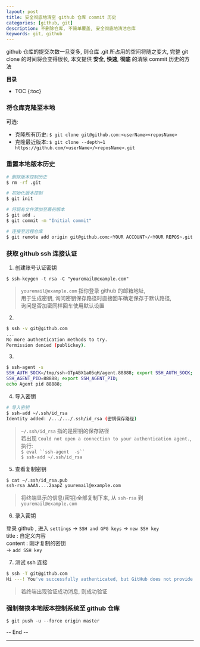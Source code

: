 ```yaml
---
layout: post
title: 安全彻底地清空 github 仓库 commit 历史
categories: [github, git]
description: 不删除仓库, 不简单覆盖, 安全彻底地清洁仓库
keywords: git, github
---
```


github 仓库的提交次数一旦变多, 则仓库 .git 所占用的空间将随之变大, 完整 git clone 的时间将会变得很长, 本文提供 **安全**, **快速**, **彻底** 的清除 commit 历史的方法

**目录**

* TOC
{:toc}

### 将仓库克隆至本地

可选:  
* 克隆所有历史: `$ git clone git@github.com:<userName><reposName>`  
* 克隆最近版本: `$ git clone --depth=1 https://github.com/<userName>/<reposName>.git`

### 重置本地版本历史

```bash
# 删除版本控制历史
$ rm -rf .git

# 初始化版本控制
$ git init

# 将现有文件添加至最初版本
$ git add .
$ git commit -m "Initial commit"

# 连接至远程仓库
$ git remote add origin git@github.com:<YOUR ACCOUNT>/<YOUR REPOS>.git
```

### 获取 github ssh 连接认证

1. 创建账号认证密钥

`$ ssh-keygen -t rsa -C "youremail@example.com"`

> `youremail@example.com` 指你登录 github 的邮箱地址,  
> 用于生成密钥, 询问密钥保存路径时直接回车确定保存于默认路径,  
> 询问是否加密同样回车使用默认设置

2. 

```bash
$ ssh -v git@github.com
...
No more authentication methods to try.
Permission denied (publickey).
```

3. 

```bash
$ ssh-agent -s
SSH_AUTH_SOCK=/tmp/ssh-GTpABX1a05qH/agent.88888; export SSH_AUTH_SOCK;
SSH_AGENT_PID=88888; export SSH_AGENT_PID;
echo Agent pid 88888;
```

4. 导入密钥

```bash
# 导入密钥
$ ssh-add ~/.ssh/id_rsa
Identity added: /.../.../.ssh/id_rsa (密钥保存路径)
```

> `~/.ssh/id_rsa` 指的是密钥的保存路径  
> 若出现 `Could not open a connection to your authentication agent.`, 执行:  
> `$ eval ``ssh-agent  -s`` `  
> `$ ssh-add ~/.ssh/id_rsa`

5. 查看复制密钥

```bash
$ cat ~/.ssh/id_rsa.pub
ssh-rsa AAAA....2aapZ youremail@example.com
```

> 将终端显示的信息(密钥)全部复制下来, 从 `ssh-rsa` 到 `youremail@example.com`

6. 录入密钥

登录 github , 进入 `settings` -> `SSH and GPG keys` -> `new SSH key`  
title : 自定义内容  
content : 刚才复制的密钥  
-> `add SSH key`

7. 测试 ssh 连接

```bash
$ ssh -T git@github.com
Hi ---! You've successfully authenticated, but GitHub does not provide shell access.
```

> 若终端出现验证成功消息, 则成功验证

### 强制替换本地版本控制系统至 github 仓库

`$ git push -u --force origin master`

-- End --

**********
